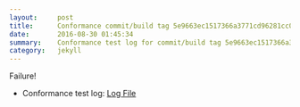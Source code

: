 ```yaml
---
layout:     post
title:      Conformance commit/build tag 5e9663ec1517366a3771cd96281cc02513b6160a
date:       2016-08-30 01:45:34
summary:    Conformance test log for commit/build tag 5e9663ec1517366a3771cd96281cc02513b6160a.
category:   jekyll
---
```


Failure!

- Conformance test log: [Log File](http://s3-us-west-2.amazonaws.com/kraken-e2e-logs/conformance/40/build-log.txt)
